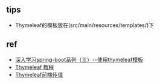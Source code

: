 

## tips

+ Thymeleaf的模板放在(src/main/resources/templates/)下

## ref

+ [深入学习spring-boot系列（三）--使用thymeleaf模板](https://jisonami.iteye.com/blog/2301387)
+ [Thymeleaf 教程](https://waylau.gitbooks.io/thymeleaf-tutorial/content/)
+ [Thymeleaf前端传值](https://blog.csdn.net/bear_lam/article/details/80278590)